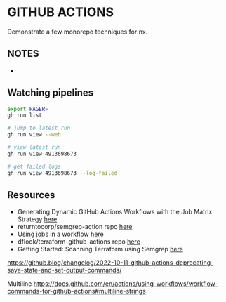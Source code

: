 # GITHUB ACTIONS

Demonstrate a few monorepo techniques for nx.  

## NOTES

* 

## Watching pipelines

```sh
export PAGER=  
gh run list

# jump to latest run
gh run view --web

# view latest run
gh run view 4913698673                     

# get failed logs 
gh run view 4913698673 --log-failed    
```

## Resources

* Generating Dynamic GitHub Actions Workflows with the Job Matrix Strategy [here](https://brunoscheufler.com/blog/2021-10-09-generating-dynamic-github-actions-workflows-with-the-job-matrix-strategy)
* returntocorp/semgrep-action repo [here](https://github.com/returntocorp/semgrep-action)  
* Using jobs in a workflow [here](https://docs.github.com/en/actions/using-jobs/using-jobs-in-a-workflow)
* dflook/terraform-github-actions repo [here](https://github.com/dflook/terraform-github-actions)  
* Getting Started: Scanning Terraform using Semgrep [here](https://medium.com/@tysiew/getting-started-scanning-terraform-using-semgrep-408b6722347c)  

https://github.blog/changelog/2022-10-11-github-actions-deprecating-save-state-and-set-output-commands/

Multiline https://docs.github.com/en/actions/using-workflows/workflow-commands-for-github-actions#multiline-strings